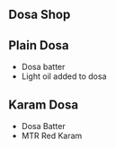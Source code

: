 ## Dosa Shop

## Plain Dosa
- Dosa batter
- Light oil added to dosa

## Karam Dosa
- Dosa Batter
- MTR Red Karam